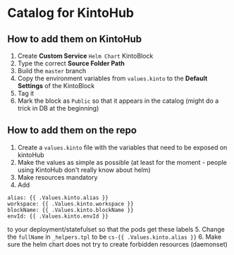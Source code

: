 # Catalog for KintoHub

## How to add them on KintoHub

1. Create **Custom Service** `Helm Chart` KintoBlock
2. Type the correct **Source Folder Path**
3. Build the `master` branch
4. Copy the environment variables from `values.kinto` to the **Default Settings** of the KintoBlock
4. Tag it
5. Mark the block as `Public` so that it appears in the catalog (might do a trick in DB at the beginning)

## How to add them on the repo

1. Create a `values.kinto` file with the variables that need to be exposed on kintoHub
2. Make the values as simple as possible (at least for the moment - people using KintoHub don't really know about helm)
3. Make resources mandatory
4. Add
```
alias: {{ .Values.kinto.alias }}
workspace: {{ .Values.kinto.workspace }}
blockName: {{ .Values.kinto.blockName }}
envId: {{ .Values.kinto.envId }}
```
to your deployment/statefulset so that the pods get these labels
5. Change the `fullName` in `_helpers.tpl` to be `cs-{{ .Values.kinto.alias }}`
6. Make sure the helm chart does not try to create forbidden resources (daemonset)
